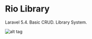 # Rio Library

Laravel 5.4.
Basic CRUD.
Library System.


![alt tag](https://preview.ibb.co/bURbgQ/rio_Library.png)